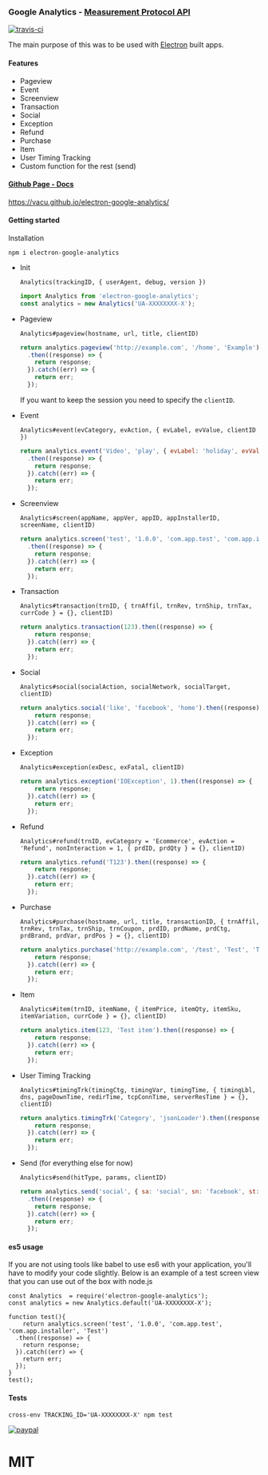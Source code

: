 ### Google Analytics - [Measurement Protocol API](https://developers.google.com/analytics/devguides/collection/protocol/v1/)

[![travis-ci](https://travis-ci.org/vacu/electron-google-analytics.svg?branch=master)](https://travis-ci.org/vacu/electron-google-analytics)


The main purpose of this was to be used with [Electron](http://electron.atom.io/) built apps.

#### Features
* Pageview
* Event
* Screenview
* Transaction
* Social
* Exception
* Refund
* Purchase
* Item
* User Timing Tracking
* Custom function for the rest (send)

#### [Github Page - Docs](https://vacu.github.io/electron-google-analytics/)
https://vacu.github.io/electron-google-analytics/

#### Getting started
Installation
```
npm i electron-google-analytics
```

* Init

    `Analytics(trackingID, { userAgent, debug, version })`
    ```javascript
    import Analytics from 'electron-google-analytics';
    const analytics = new Analytics('UA-XXXXXXXX-X');
    ```

* Pageview

  `Analytics#pageview(hostname, url, title, clientID)`
  ```javascript
  return analytics.pageview('http://example.com', '/home', 'Example')
    .then((response) => {
      return response;
    }).catch((err) => {
      return err;
    });
  ```
  If you want to keep the session you need to specify the `clientID`.

* Event

  `Analytics#event(evCategory, evAction, { evLabel, evValue, clientID })`
  ```javascript
  return analytics.event('Video', 'play', { evLabel: 'holiday', evValue: 300})
    .then((response) => {
      return response;
    }).catch((err) => {
      return err;
    });
  ```

* Screenview

  `Analytics#screen(appName, appVer, appID, appInstallerID, screenName, clientID)`
  ```javascript
  return analytics.screen('test', '1.0.0', 'com.app.test', 'com.app.installer', 'Test')
    .then((response) => {
      return response;
    }).catch((err) => {
      return err;
    });
  ```

* Transaction

  `Analytics#transaction(trnID, { trnAffil, trnRev, trnShip, trnTax, currCode } = {}, clientID)`
  ```javascript
  return analytics.transaction(123).then((response) => {
      return response;
    }).catch((err) => {
      return err;
    });
  ```

* Social

  `Analytics#social(socialAction, socialNetwork, socialTarget, clientID)`
  ```javascript
  return analytics.social('like', 'facebook', 'home').then((response) => {
      return response;
    }).catch((err) => {
      return err;
    });
  ```

* Exception

  `Analytics#exception(exDesc, exFatal, clientID)`
  ```javascript
  return analytics.exception('IOException', 1).then((response) => {
      return response;
    }).catch((err) => {
      return err;
    });
  ```

* Refund

  `Analytics#refund(trnID, evCategory = 'Ecommerce', evAction = 'Refund', nonInteraction = 1, { prdID, prdQty } = {}, clientID)`
  ```javascript
  return analytics.refund('T123').then((response) => {
      return response;
    }).catch((err) => {
      return err;
    });
  ```

* Purchase

  `Analytics#purchase(hostname, url, title, transactionID, {
    trnAffil, trnRev, trnTax, trnShip, trnCoupon,
    prdID, prdName, prdCtg, prdBrand, prdVar, prdPos
  } = {}, clientID)`
  ```javascript
  return analytics.purchase('http://example.com', '/test', 'Test', 'T123', { prdID: 'P123' }).then((response) => {
      return response;
    }).catch((err) => {
      return err;
    });
  ```

* Item

  `Analytics#item(trnID, itemName, { itemPrice, itemQty, itemSku, itemVariation, currCode } = {}, clientID)`
  ```javascript
  return analytics.item(123, 'Test item').then((response) => {
      return response;
    }).catch((err) => {
      return err;
    });
  ```

* User Timing Tracking

  `Analytics#timingTrk(timingCtg, timingVar, timingTime, { timingLbl, dns, pageDownTime, redirTime, tcpConnTime, serverResTime } = {}, clientID)`
  ```javascript
  return analytics.timingTrk('Category', 'jsonLoader').then((response) => {
      return response;
    }).catch((err) => {
      return err;
    });
  ```

* Send (for everything else for now)

  `Analytics#send(hitType, params, clientID)`
  ```javascript
  return analytics.send('social', { sa: 'social', sn: 'facebook', st: 'home' })
    .then((response) => {
      return response;
    }).catch((err) => {
      return err;
    });
  ```
#### es5 usage
If you are not using tools like babel to use es6 with your application, you'll have to modify your code slightly. Below is an example of a test screen view that you can use out of the box with node.js
```
const Analytics  = require('electron-google-analytics');
const analytics = new Analytics.default('UA-XXXXXXXX-X');

function test(){
    return analytics.screen('test', '1.0.0', 'com.app.test', 'com.app.installer', 'Test')
  .then((response) => {
    return response;
  }).catch((err) => {
    return err;
  });
}
test();
```
#### Tests
```
cross-env TRACKING_ID='UA-XXXXXXXX-X' npm test
```

[![paypal](https://www.paypalobjects.com/en_US/i/btn/btn_donateCC_LG.gif)](https://www.paypal.com/cgi-bin/webscr?cmd=_s-xclick&hosted_button_id=VXUG7T2PHHMV4)

# MIT
